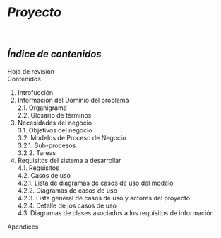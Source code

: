 # ***Proyecto***
 
<br>

## ***Índice de contenidos***

Hoja de revisión <br>
Contenidos
1. Introfucción
2. Información del Dominio del problema <br>
2.1. Organigrama <br>
2.2. Glosario de términos
3. Necesidades del negocio <br>
3.1. Objetivos del negocio <br>
3.2. Modelos de Proceso de Negocio <br>
3.2.1. Sub-procesos <br>
3.2.2. Tareas <br>
4. Requisitos del sistema a desarrollar <br>
4.1. Requisitos <br>
4.2. Casos de uso <br>
4.2.1. Lista de diagramas de casos de uso del modelo <br>
4.2.2. Diagramas de casos de uso <br>
4.2.3. Lista general de casos de uso y actores del proyecto <br>
4.2.4. Detalle de los casos de uso <br>
4.3. Diagramas de clases asociados a los requisitos de información <br>

Apendices 